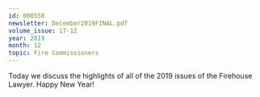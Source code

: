 ```yaml
---
id: 000558
newsletter: December2019FINAL.pdf
volume_issue: 17-12
year: 2019
month: 12
topic: Fire Commissioners
---
```


Today we discuss the highlights of all of   the 2019 issues of the Firehouse Lawyer. Happy New Year!